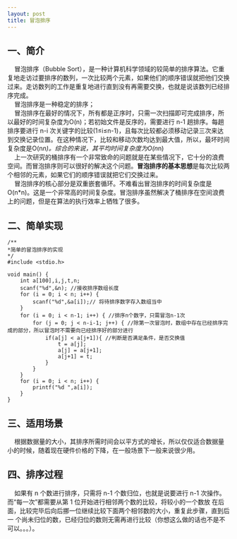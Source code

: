 ```yaml
---
layout: post
title: 冒泡排序
---
```

## 一、简介 ##  

&#160;&#160;&#160;&#160;冒泡排序（Bubble Sort），是一种计算机科学领域的较简单的排序算法。它重复地走访过要排序的数列，一次比较两个元素，如果他们的顺序错误就把他们交换过来。走访数列的工作是重复地进行直到没有再需要交换，也就是说该数列已经排序完成。  
&#160;&#160;&#160;&#160;冒泡排序是一种稳定的排序；  
&#160;&#160;&#160;&#160;冒泡排序在最好的情况下，所有都是正序时，只需一次扫描即可完成排序，所以最好的时间复杂度为O(n)；若初始文件是反序的，需要进行 n-1 趟排序。每趟排序要进行 n-i 次关键字的比较(1≤i≤n-1)，且每次比较都必须移动记录三次来达到交换记录位置。在这种情况下，比较和移动次数均达到最大值，所以，最坏时间复杂度是O(n*n)。综合的来说，其平均时间复杂度为O(n*n)   
&#160;&#160;&#160;&#160;上一次研究的桶排序有一个非常致命的问题就是在某些情况下，它十分的浪费空间。而冒泡排序则可以很好的解决这个问题。**冒泡排序的基本思想**是每次比较两个相邻的元素，如果它们的顺序错误就把它们交换过来。  
&#160;&#160;&#160;&#160;冒泡排序的核心部分是双重嵌套循环。不难看出冒泡排序的时间复杂度是 O(n*n)。这是一个非常高的时间复杂度。冒泡排序虽然解决了桶排序在空间浪费上的问题，但是在算法的执行效率上牺牲了很多。

## 二、简单实现 ##

	/**
	*简单的冒泡排序的实现
	*/
	#include <stdio.h>

	void main() {
		int a[100],i,j,t,n;
		scanf("%d",&n); //接收排序数组长度
		for (i = 0; i < n; i++) {
			scanf("%d",&a[i]);// 将待排序数字存入数组当中
		}
		for (i = 0; i < n-1; i++) { //排序n个数字，只需冒泡n-1次
			for (j = 0; j < n-i-1; j++) { //除第一次冒泡时，数组中存在已经排序完成的部分，所以冒泡时不需要向已经排序好的部分进行
				if(a[j] < a[j+1]){ //判断是否满足条件，是否交换值
					t = a[j];
					a[j] = a[j+1];
					a[j+1] = t;
				}
			}
		}
		for (i = 0; i < n; i++) {
			printf("%d ",a[i]);
		}
	}

## 三、适用场景 ##  

&#160;&#160;&#160;&#160;根据数据量的大小，其排序所需时间会以平方式的增长，所以仅仅适合数据量小的时候，随着现在硬件价格的下降，在一般场景下一般来说很少用。  

## 四、排序过程 ##  
&#160;&#160;&#160;&#160;如果有 n 个数进行排序，只需将 n-1 个数归位，也就是说要进行 n-1 次操作。而“每一次”都需要从第 1 位开始进行相邻两个数的比较，将较小的一个数放 在后面，比较完毕后向后挪一位继续比较下面两个相邻数的大小，重复此步骤，直到后一
个尚未归位的数，已经归位的数则无需再进行比较（你想这么做的话也不是不可以。。。）。